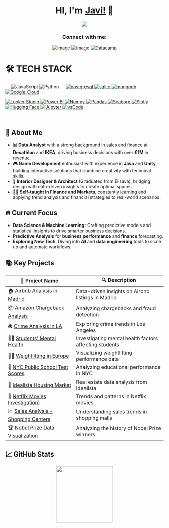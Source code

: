 <div align="center">
<h1 align="center">HI, I'm <a href="https://www.linkedin.com/in/javierpradalperez/">Javi!</a> 👋</h1>
</div> 

<div align="center">
<img src="https://steamuserimages-a.akamaihd.net/ugc/853851650567670406/C7B8F1F42B73E68B360FD925CEA08E25D2B0FD16/?imw=5000&imh=5000&ima=fit&impolicy=Letterbox&imcolor=%23000000&letterbox=false">
</div> 

<h3 align="center">Connect with me:</h3>
<div align="center">

[![image](https://img.shields.io/badge/LinkedIn-0077B5?style=for-the-badge&logo=linkedin&logoColor=white)](https://www.linkedin.com/in/javierpradalperez/)
[![image](https://img.shields.io/badge/Gmail-D14836?style=for-the-badge&logo=gmail&logoColor=white)](mailto:pradaljavier@gmail.com)
  <a href="https://www.datacamp.com/portfolio/hentaimajingaijn" target="_blank">
    ![Datacamp](https://img.shields.io/badge/Datacamp-05192D?style=for-the-badge&logo=datacamp&logoColor=65FF8F)
  </a>  

</div>

# 🛠️ TECH STACK
&emsp;
![JavaScript](https://img.shields.io/badge/JavaScript-323330?style=for-the-badge&logo=javascript&logoColor=F7DF1E)
![Python](https://img.shields.io/badge/Python-14354C?style=for-the-badge&logo=python&logoColor=white)
&emsp;
  <a href="https://www.postgresql.org" target="_blank"> 
    <img src="https://img.shields.io/badge/postgreSQL-4169E1.svg?style=for-the-badge&logo=postgresql&logoColor=white"
      alt="postgresql"/> 
  </a>
  <a href="https://www.sqlite.org/" target="_blank"> 
    <img src="https://img.shields.io/badge/sqlite-003B57.svg?style=for-the-badge&logo=sqlite&logoColor=white"
      alt="sqlite"/> 
  </a>
  <a href="https://www.mongodb.com/" target="_blank"> 
    <img src="https://img.shields.io/badge/mongodb-47A248.svg?style=for-the-badge&logo=mongodb&logoColor=white"
      alt="mongodb"/> 
  </a> 
[![Google_Cloud](https://img.shields.io/badge/Google_Cloud-4285F4?style=for-the-badge&logo=google_cloud&logoColor=white&labelColor=101010)](#)
</p>

<a href="https://lookerstudio.google.com/" target="_blank">
  <img alt="Looker Studio" src="https://img.shields.io/badge/Looker_Studio-4285F4?style=for-the-badge&logo=google&logoColor=white">
</a>

<a href="https://powerbi.microsoft.com/" target="_blank">
  <img alt="Power BI" src="https://img.shields.io/badge/Power%20BI-F2C811?style=for-the-badge&logo=Microsoft-Power-BI&logoColor=black">
</a>
   <a href="https://numpy.org/" target="_blank">
    <img alt="Numpy" src="https://img.shields.io/badge/Numpy-777BB4?style=for-the-badge&logo=numpy&logoColor=white">
  </a>

   <a href="https://pandas.pydata.org/" target="_blank">
    <img alt="Pandas" src="https://img.shields.io/badge/Pandas-2C2D72?style=for-the-badge&logo=pandas&logoColor=white">
  </a>

  <a href="https://seaborn.pydata.org/" target="_blank">
  <img alt="Seaborn" src="https://img.shields.io/badge/Seaborn-3776AB?style=for-the-badge&logo=seaborn&logoColor=white">
</a>

   <a href="https://plotly.com/" target="_blank">
    <img alt="Plotly" src="https://img.shields.io/badge/Plotly-239120?style=for-the-badge&logo=plotly&logoColor=white">
  </a>

 <a href="https://huggingface.co/" target="_blank">
  <img alt="Hugging Face" src="https://img.shields.io/badge/-HuggingFace-FDEE21?style=for-the-badge&logo=HuggingFace&logoColor=black">
</a>
   <a href="https://jupyter.org/" target="_blank">
    <img alt="Jupyter" src="https://img.shields.io/badge/Jupyter-F37626.svg?&style=for-the-badge&logo=Jupyter&logoColor=white">
  </a>

  <a href="https://code.visualstudio.com/" target="_blank">
    <img src="https://img.shields.io/badge/vscode-007ACC.svg?style=for-the-badge&logo=visualstudiocode&logoColor=white" alt="vsCode"/> 
  </a>

&emsp;
## 🚀 About Me
- **📊 Data Analyst** with a strong background in sales and finance at **Decathlon** and **IKEA**, driving business decisions with over **€1M** in revenue.
- **🎮 Game Development** enthusiast with experience in **Java** and **Unity**, building interactive solutions that combine creativity with technical skills.
- **📐 Interior Designer & Architect** (Graduated from Elisava), bridging design with data-driven insights to create optimal spaces.
- **🧑‍🏫 Self-taught in Finance and Markets**, constantly learning and applying trend analysis and financial strategies to real-world scenarios.

## 🔥 Current Focus
- **Data Science & Machine Learning**: Crafting predictive models and statistical insights to drive smarter business decisions. 
- **Predictive Analysis** for **business performance** and **finance** forecasting.
- **Exploring New Tech**: Diving into **AI** and **data engineering** tools to scale up and automate workflows.

## 📚 Key Projects

| 📂 Project Name  | 🔍 Description |
|-----------------|----------------|
|🏠 [Airbnb Analysis in Madrid](https://github.com/JavierPradal/DataAnalytics-projects/tree/main/Airbnb%20Analysis%20in%20Madrid) | Data-driven insights on Airbnb listings in Madrid |
|📦 [Amazon Chargeback Analysis](https://github.com/JavierPradal/DataAnalytics-projects/tree/main/Amazon%20Charback%20Analysis) | Analyzing chargebacks and fraud detection |
|🚔 [Crime Analysis in LA](https://github.com/JavierPradal/DataAnalytics-projects/tree/main/Analyzing%20Crime%20in%20Los%20Angeles) | Exploring crime trends in Los Angeles |
|🧑‍🎓 [Students' Mental Health](https://github.com/JavierPradal/DataAnalytics-projects/tree/main/Analyzing%20Students%27%20Mental%20Health) | Investigating mental health factors affecting students |
|🏋️‍♂️ [Weightlifting in Europe](https://github.com/JavierPradal/DataAnalytics-projects/tree/main/Analysis%20Europe%20weightlifting) | Visualizing weightlifting performance data |
|🏫 [NYC Public School Test Scores](https://github.com/JavierPradal/DataAnalytics-projects/tree/main/Exploring%20NYC%20Public%20School%20Test%20Result%20Scores) | Analyzing educational performance in NYC |
|🏢  [Idealista Housing Market](https://github.com/JavierPradal/DataAnalytics-projects/tree/main/Idealista%20Analysis) | Real estate data analysis from Idealista |
|🎥 [Netflix Movies Investigation](https://github.com/JavierPradal/DataAnalytics-projects/tree/main/Investigating_Netflix_movies)) | Trends and patterns in Netflix movies |
|📈 [Sales Analysis - Shopping Centers](https://github.com/JavierPradal/DataAnalytics-projects/tree/main/Sales%20analysis%20of%20shopping%20centers) | Understanding sales trends in shopping malls |
|🏆 [Nobel Prize Data Visualization](https://github.com/JavierPradal/DataAnalytics-projects/tree/main/Visualizing%20the%20History%20of%20Nobel%20Prize) | Analyzing the history of Nobel Prize winners |

## 📈 GitHub Stats
<p align="center">
  <a href="https://github.com/JavierPradal">
    <img height="180em" src="https://github-readme-stats-eight-theta.vercel.app/api/top-langs/?username=JavierPradal&layout=compact&langs_count=8&theme=algolia"/>
  </a>
</p>

